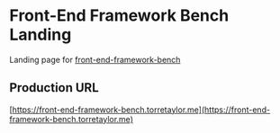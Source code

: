 # Front-End Framework Bench Landing

Landing page for [front-end-framework-bench](https://github.com/tostaylo/front-end-framework-bench)

## Production URL
[https://front-end-framework-bench.torretaylor.me](https://front-end-framework-bench.torretaylor.me)
